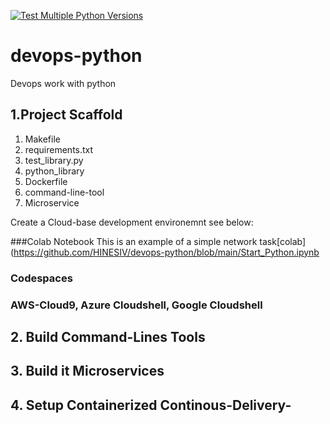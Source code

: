 [![Test Multiple Python Versions](https://github.com/HINESIV/devops-python/actions/workflows/main.yml/badge.svg)](https://github.com/HINESIV/devops-python/actions/workflows/main.yml)
# devops-python
Devops work with python


## 1.Project Scaffold
<ol>
<li>Makefile</li>
<li>requirements.txt</li>
<li>test_library.py</li>
<li>python_library</li>
<li>Dockerfile</li>
<li>command-line-tool</li>
<li>Microservice</li>
</ol>

Create a Cloud-base development environemnt see below: 

###Colab Notebook
This is an example of a simple network task[colab](https://github.com/HINESIV/devops-python/blob/main/Start_Python.ipynb

### Codespaces

### AWS-Cloud9, Azure Cloudshell, Google Cloudshell




## 2. Build Command-Lines Tools

## 3. Build it Microservices

## 4. Setup Containerized Continous-Delivery-
